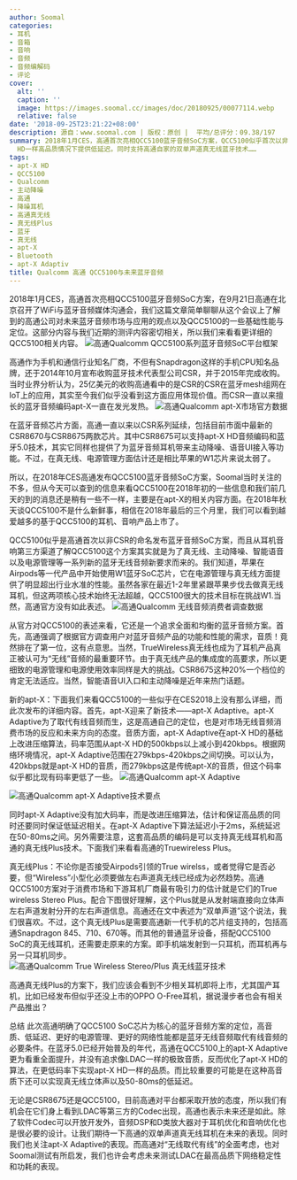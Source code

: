 ```yaml
---
author: Soomal
categories:
- 耳机
- 音箱
- 音响
- 音频
- 音频编解码
- 评论
cover:
  alt: ''
  caption: ''
  image: https://images.soomal.cc/images/doc/20180925/00077114.webp
  relative: false
date: '2018-09-25T23:21:22+08:00'
description: 源自：www.soomal.com | 版权：原创 |  平均/总评分：09.38/197
summary: 2018年1月CES，高通首次亮相QCC5100蓝牙音频SoC方案，QCC5100似乎首次以非CSR命名，提供更高效率的apt-X Adaptive新的Codec，保证和apt-X
  HD一样高品质情况下提供低延迟。同时支持高通自家的双单声道真无线蓝牙技术……
tags:
- apt-X HD
- QCC5100
- Qualcomm
- 主动降噪
- 高通
- 降噪耳机
- 高通真无线
- 真无线Plus
- 蓝牙
- 真无线
- apt-X
- Bluetooth
- apt-X Adaptiv
title: Qualcomm 高通 QCC5100与未来蓝牙音频
---
```


2018年1月CES，高通首次亮相QCC5100蓝牙音频SoC方案，在9月21日高通在北京召开了WiFi与蓝牙音频媒体沟通会，我们这篇文章简单聊聊从这个会议上了解到的高通公司对未来蓝牙音频市场与应用的观点以及QCC5100的一些基础性能与定位。这部分内容与我们近期的测评内容密切相关，所以我们来看看更详细的QCC5100相关内容。
![高通Qualcomm QCC5100系列蓝牙音频SoC平台框架](https://images.soomal.cc/images/doc/20180925/00077112.webp)




高通作为手机和通信行业知名厂商，不但有Snapdragon这样的手机CPU知名品牌，还于2014年10月宣布收购蓝牙技术代表型公司CSR，并于2015年完成收购。当时业界分析认为，25亿美元的收购高通看中的是CSR的CSR在蓝牙mesh组网在IoT上的应用，其实至今我们似乎没看到这方面应用体现价值。而CSR一直以来擅长的蓝牙音频编码apt-X一直在发光发热。
![高通Qualcomm apt-X市场官方数据](https://images.soomal.cc/images/doc/20180925/00077109.webp)




在蓝牙音频芯片方面，高通一直以来以CSR系列延续，包括目前市面中最新的CSR8670与CSR8675两款芯片。其中CSR8675可以支持apt-X HD音频编码和蓝牙5.0技术，其实它同样也提供了为蓝牙音频耳机带来主动降噪、语音UI接入等功能。不过，在真无线、电源管理方面估计还是相比苹果的W1芯片来说太弱了。

所以，在2018年CES高通发布QCC5100蓝牙音频SoC方案，Soomal当时关注的不多，但从今天可以查到的信息来看QCC5100在2018年初的一些信息和我们前几天的到的消息还是稍有一些不一样，主要是在apt-X的相关内容方面。在2018年秋天谈QCC5100不是什么新鲜事，相信在2018年最后的三个月里，我们可以看到越爱越多的基于QCC5100的耳机、音响产品上市了。

QCC5100似乎是高通首次以非CSR的命名发布蓝牙音频SoC方案，而且从耳机音响第三方渠道了解QCC5100这个方案其实就是为了真无线、主动降噪、智能语音以及电源管理等一系列新的蓝牙无线音频新要求而来的。我们知道，苹果在Airpods等一代产品中开始使用W1蓝牙SoC芯片，它在电源管理与真无线方面提供了明显超出行业水准的性能。虽然各家在最近1-2年里紧跟苹果步伐去做真无线耳机，但这两项核心技术始终无法超越，QCC5100很大的技术目标在挑战W1.当然，高通官方没有如此表述。
![高通Qualcomm 无线音频消费者调查数据](https://images.soomal.cc/images/doc/20180925/00077111.webp)




从官方对QCC5100的表述来看，它还是一个追求全面和均衡的蓝牙音频方案。首先，高通强调了根据官方调查用户对蓝牙音频产品的功能和性能的需求，音质！竟然排在了第一位，这有点意思。当然，TrueWireless真无线也成为了耳机产品真正被认可为“无线”音频的最重要环节。由于真无线产品的集成度的高要求，所以更细致的电源管理和电源使用效率同样是大的挑战。CSR8675这种20%一个档位的肯定无法适应。当然，智能语音UI入口和主动降噪是近年来热门话题。

新的apt-X：下面我们来看QCC5100的一些似乎在CES2018上没有那么详细，而此次发布的详细内容。首先，apt-X迎来了新技术――apt-X Adaptive。apt-X Adaptive为了取代有线音频而生，这是高通自己的定位，也是对市场无线音频消费市场的反应和未来方向的态度。音质方面，apt-X Adaptive在apt-X HD的基础上改进压缩算法，码率范围从apt-X HD的500kbps以上减小到420kbps。根据网络环境情况，apt-X Adaptive范围在279kbps-420kbps之间切换。可以认为，420kbps就是apt-X HD的音质，而279kbps这是传统apt-X的音质，但这个码率似乎都比现有码率更低了一些。
![高通Qualcomm apt-X Adaptive](https://images.soomal.cc/images/doc/20180925/00077110.webp)




![高通Qualcomm apt-X Adaptive技术要点](https://images.soomal.cc/images/doc/20180925/00077108.webp)




同时apt-X Adaptive没有加大码率，而是改进压缩算法，估计和保证高品质的同时还要同时保证低延迟相关。在apt-X Adaptive下算法延迟小于2ms，系统延迟在50-80ms之间。另外需要注意，这套高品质的编码是可以支持真无线耳机和高通的真无线Plus技术。下面我们来看看高通的Truewireless Plus。

真无线Plus：不论你是否接受Airpods引领的True wirelss，或者觉得它是否必要，但“Wireless”小型化必须要做左右声道真无线已经成为必然趋势。高通QCC5100方案对于消费市场和下游耳机厂商最有吸引力的估计就是它们的True wireless Stereo Plus。配合下图很好理解，这个Plus就是从发射端直接向立体声左右声道发射分开的左右声道信息。高通还在文中表述为“双单声道”这个说法，我们很喜欢。不过，这个真无线Plus是需要高通新一代手机的芯片组支持的，包括高通Snapdragon 845、710、670等。而其他的普通蓝牙设备，搭配QCC5100 SoC的真无线耳机，还需要走原来的方案。即手机端发射到一只耳机，而耳机再与另一只耳机同步。
![高通Qualcomm True Wireless Stereo/Plus 真无线蓝牙技术](https://images.soomal.cc/images/doc/20180925/00077113.webp)




高通真无线Plus的方案下，我们应该会看到不少相关耳机即将上市，尤其国产耳机，比如已经发布但似乎还没上市的OPPO O-Free耳机，据说漫步者也会有相关产品推出？

总结
此次高通明确了QCC5100 SoC芯片为核心的蓝牙音频方案的定位，高音质、低延迟、更好的电源管理、更好的网络性能都是蓝牙无线音频取代有线音频的必要条件。在蓝牙5.0已经开始普及的年代，高通在QCC5100上的apt-X Adaptive更为看重全面提升，并没有追求像LDAC一样的极致音质，反而优化了apt-X HD的算法，在更低码率下实现apt-X HD一样的品质。而比较重要的可能是在这种高音质下还可以实现真无线立体声以及50-80ms的低延迟。

无论是CSR8675还是QCC5100，目前高通对平台都采取开放的态度，所以我们有机会在它们身上看到LDAC等第三方的Codec出现，高通也表示未来还是如此。除了软件Codec可以开放开发外，音频DSP和D类放大器对于耳机优化和音响优化也是很必要的设计。让我们期待一下高通的双单声道真无线耳机在未来的表现。同时我们也关注apt-X Adaptive的表现。而高通对“无线取代有线”的全面考虑，也对Soomal测试有所启发，我们也许会考虑未来测试LDAC在最高品质下网络稳定性和功耗的表现。